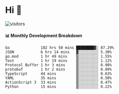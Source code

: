 # Hi 👋
 
![visitors](https://visitor-badge.glitch.me/badge?page_id=sorcererxw.sorcererx)

#### 📊 Monthly Development Breakdown

<!--START_SECTION:waka-->
```text
Go              102 hrs 50 mins ████████▓░ 87.29%
JSON            6 hrs 14 mins   ▓░░░░░░░░░ 5.30%
go.mod          1 hr 49 mins    ▒░░░░░░░░░ 1.55%
Text            1 hr 19 mins    ▒░░░░░░░░░ 1.12%
Protocol Buffer 1 hr 3 mins     ▒░░░░░░░░░ 0.90%
protobuf        1 hr 2 mins     ▒░░░░░░░░░ 0.89%
TypeScript      44 mins         ▒░░░░░░░░░ 0.63%
YAML            35 mins         ▒░░░░░░░░░ 0.50%
ActionScript 3  33 mins         ▒░░░░░░░░░ 0.47%
Python          15 mins         ▒░░░░░░░░░ 0.22%
```
<!--END_SECTION:waka-->
